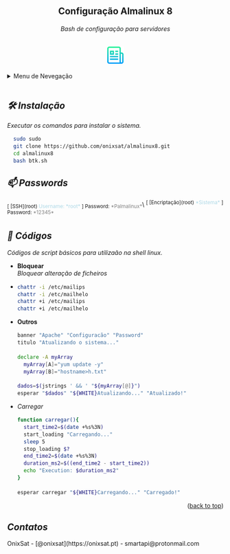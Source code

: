 <div align="center">
  <h2 style="text-align: center;">Configuração Almalinux 8</h2>
  <h6 align="center">Bash de configuração para servidores</h6>
  <a href="https://github.com/onixsat"><img src="scripts/logo.png" alt="Logo" width="40" height="40"></a>
  <br><br>
  <a id="readme-top"></a>
</div>
<details>
  <summary>Menu de Nevegação</summary>
  <ol>
    <li><a href="#INSTALAR">Instalação</a></li>
    <li><a href="#PASSWORDS">Passwords</a></li>
    <li>
      <a href="#CODIGOS">Códigos</a>
      <ul>
        <li><a href="#BLOQUEAR">Bloquear</a></li>
        <li><a href="#OUTROS">Outros</a></li>
        <li><a href="#CARREGAR">Carregar</a></li>
      </ul>
    </li>
    <li><a href="#CONTATOS">Contatos</a></li>
  </ol>
</details>
<br>
<div id="INSTALAR">

  <h2 style="font-style:italic;">🛠️ Instalação</h2>
  <span style="font-style:italic;">Executar os comandos para instalar o sistema.</span>

```bash
  sudo sudo
  git clone https://github.com/onixsat/almalinux8.git
  cd almalinux8
  bash btk.sh
 ```

</div>

<div id="PASSWORDS">

  <!-- PASSWORDS -->
<h2 style="font-style:italic;">📫 Passwords</h2>
<sub>[ [SSH](root) <span style="color:lightblue">Username: *root*</span> ] Password: <span style="color:gray">*Palmalinux*</span></sub>\
<sup>[ [Encriptação](root) <span style="color:lightblue">*Sistema*</span> ] Password: <span style="color:gray">*12345*</span></sup>

</div>

<div id='CODIGOS'>

  <!-- CODIGOS -->
  <h2 style="font-style:italic;">🚀 Códigos</h2>

  _Códigos de script básicos para utilizaão na shell linux._

</div>

<div id="BLOQUEAR">

  <!-- BLOQUEAR -->

* __Bloquear__\
  *Bloquear alteração de ficheiros*
*
  ```bash
  chattr -i /etc/mailips
  chattr -i /etc/mailhelo
  chattr +i /etc/mailips
  chattr +i /etc/mailhelo
  ```

</div>

<div id="OUTROS">

  <!-- OUTROS -->

* __Outros__
    ```bash
    banner "Apache" "Configuracão" "Password"
    titulo "Atualizando o sistema..."

    declare -A myArray
      myArray[A]="yum update -y"
      myArray[B]="hostname>h.txt"
      
    dados=$(jstrings ' && ' "${myArray[@]}")
    esperar "$dados" "${WHITE}Atualizando..." "Atualizado!"
    ```

</div>

<div id="CARREGAR">

  <!-- CARREGAR -->

* _Carregar_
    ```bash
    function carregar(){
      start_time2=$(date +%s%3N)
      start_loading "Carregando..."
      sleep 5
      stop_loading $?
      end_time2=$(date +%s%3N)
      duration_ms2=$((end_time2 - start_time2))
      echo "Execution: $duration_ms2"
    }

    esperar carregar "${WHITE}Carregando..." "Carregado!"
    ```

</div>

<div id='CONTATOS'>
  <div align="right">(<a href="#readme-top">back to top</a>)</div>
  <!-- CONTATOS -->
  <h2 style="font-style:italic;">Contatos</h2>
OnixSat - [@onixsat](https://onixsat.pt) - smartapi@protonmail.com
</div>

<!-- MARKDOWN LINKS & IMAGES -->
<!-- https://www.markdownguide.org/basic-syntax/#reference-style-links -->
[contributors-shield]: https://img.shields.io/github/contributors/github_username/repo_name.svg?style=for-the-badge
[contributors-url]: https://github.com/github_username/repo_name/graphs/contributors
[forks-shield]: https://img.shields.io/github/forks/github_username/repo_name.svg?style=for-the-badge
[forks-url]: https://github.com/github_username/repo_name/network/members
[stars-shield]: https://img.shields.io/github/stars/github_username/repo_name.svg?style=for-the-badge
[stars-url]: https://github.com/github_username/repo_name/stargazers
[issues-shield]: https://img.shields.io/github/issues/github_username/repo_name.svg?style=for-the-badge
[issues-url]: https://github.com/github_username/repo_name/issues
[license-shield]: https://img.shields.io/github/license/github_username/repo_name.svg?style=for-the-badge
[license-url]: https://github.com/github_username/repo_name/blob/master/LICENSE.txt
[linkedin-shield]: https://img.shields.io/badge/-LinkedIn-black.svg?style=for-the-badge&logo=linkedin&colorB=555
[linkedin-url]: https://linkedin.com/in/linkedin_username
[product-screenshot]: images/screenshot.png
[Next.js]: https://img.shields.io/badge/next.js-000000?style=for-the-badge&logo=nextdotjs&logoColor=white
[Next-url]: https://nextjs.org/
[React.js]: https://img.shields.io/badge/React-20232A?style=for-the-badge&logo=react&logoColor=61DAFB
[React-url]: https://reactjs.org/
[Vue.js]: https://img.shields.io/badge/Vue.js-35495E?style=for-the-badge&logo=vuedotjs&logoColor=4FC08D
[Vue-url]: https://vuejs.org/
[Angular.io]: https://img.shields.io/badge/Angular-DD0031?style=for-the-badge&logo=angular&logoColor=white
[Angular-url]: https://angular.io/
[Svelte.dev]: https://img.shields.io/badge/Svelte-4A4A55?style=for-the-badge&logo=svelte&logoColor=FF3E00
[Svelte-url]: https://svelte.dev/
[Laravel.com]: https://img.shields.io/badge/Laravel-FF2D20?style=for-the-badge&logo=laravel&logoColor=white
[Laravel-url]: https://laravel.com
[Bootstrap.com]: https://img.shields.io/badge/Bootstrap-563D7C?style=for-the-badge&logo=bootstrap&logoColor=white
[Bootstrap-url]: https://getbootstrap.com
[JQuery.com]: https://img.shields.io/badge/jQuery-0769AD?style=for-the-badge&logo=jquery&logoColor=white
[JQuery-url]: https://jquery.com 
